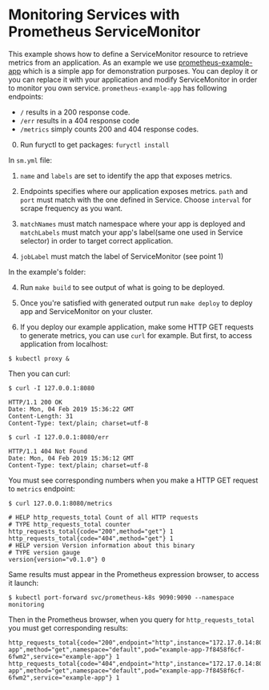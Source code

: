 # Monitoring Services with Prometheus ServiceMonitor

This example shows how to define a ServiceMonitor resource to retrieve metrics from an application. As an example we use [prometheus-example-app](https://github.com/brancz/prometheus-example-app) which is a simple app for demonstration purposes. You can deploy it or you can replace it with your application and modify ServiceMonitor in order to monitor you own service. `prometheus-example-app` has following endpoints:

- `/` results in a 200 response code. 
- `/err` results in a 404 response code
- `/metrics` simply counts 200 and 404 response codes.


0. Run furyctl to get packages: `furyctl install`

In `sm.yml` file:

1. `name` and `labels` are set to identify the app that exposes metrics.

2. Endpoints specifies where our application exposes metrics. `path` and `port` must match with the one defined in Service. Choose `interval` for scrape frequency as you want.

3. `matchNames` must match namespace where your app is deployed and `matchLabels` must match your app's label(same one used in Service selector) in order to target correct application.

4. `jobLabel` must match the label of ServiceMonitor (see point 1) 

In the example's folder:

4. Run `make build` to see output of what is going to be deployed.

5. Once you're satisfied with generated output run `make deploy` to deploy app and ServiceMonitor on your cluster.

6. If you deploy our example application, make some HTTP GET requests to generate metrics, you can use `curl` for example. 
But first, to access application from localhost:

`$ kubectl proxy &`

Then you can curl:

```
$ curl -I 127.0.0.1:8080

HTTP/1.1 200 OK
Date: Mon, 04 Feb 2019 15:36:22 GMT
Content-Length: 31
Content-Type: text/plain; charset=utf-8
```

```
$ curl -I 127.0.0.1:8080/err

HTTP/1.1 404 Not Found
Date: Mon, 04 Feb 2019 15:36:12 GMT
Content-Type: text/plain; charset=utf-8
```

You must see corresponding numbers when you make a HTTP GET request to `metrics` endpoint:

```
$ curl 127.0.0.1:8080/metrics

# HELP http_requests_total Count of all HTTP requests
# TYPE http_requests_total counter
http_requests_total{code="200",method="get"} 1
http_requests_total{code="404",method="get"} 1
# HELP version Version information about this binary
# TYPE version gauge
version{version="v0.1.0"} 0
```

Same results must appear in the Prometheus expression browser, to access it launch:

`$ kubectl port-forward svc/prometheus-k8s 9090:9090 --namespace monitoring`

Then in the Prometheus browser, when you query for `http_requests_total` you must get corresponding results:

```
http_requests_total{code="200",endpoint="http",instance="172.17.0.14:8080",job="example-app",method="get",namespace="default",pod="example-app-7f8458f6cf-6fwm2",service="example-app"}	1
http_requests_total{code="404",endpoint="http",instance="172.17.0.14:8080",job="example-app",method="get",namespace="default",pod="example-app-7f8458f6cf-6fwm2",service="example-app"} 1
```
